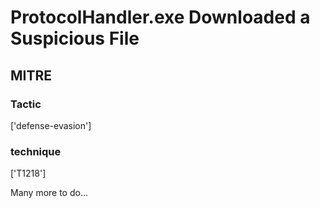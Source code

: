 # ProtocolHandler.exe Downloaded a Suspicious File

## MITRE

### Tactic
['defense-evasion']

### technique
['T1218']

Many more to do...
